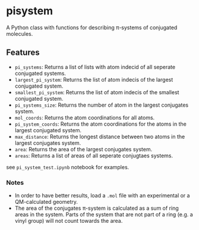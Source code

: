 # pisystem

A Python class with functions for describing &pi;-systems of conjugated molecules.


## Features

* `pi_systems`: Returns a list of lists with atom indecid of all seperate conjugated systems.
* `largest_pi_system`: Returns the list of atom indecis of the largest conjugated system.
* `smallest_pi_system`: Returns the list of atom indecis of the smallest conjugated system.
* `pi_systems_size`: Returns the number of atom in the largest conjugates system.
* `mol_coords`: Returns the atom coordinations for all atoms.
* `pi_system_coords`: Returns the atom coordinations for the atoms in the largest conjugated system.
* `max_distance`: Returns the longest distance between two atoms in the largest conjugates system.
* `area`: Returns the area of the largest conjugates system.
* `areas`: Returns a list of areas of all seperate conjugtaes systems.

see `pi_system_test.ipynb` notebook for examples.

### Notes
* In order to have better results, load a `.mol` file with an experimental or a QM-calculated geometry.  
* The area of the conjugates &pi;-system is calculated as a sum of ring areas in the system. Parts of the system that are not part of a ring (e.g. a vinyl group) will not count towards the area.
